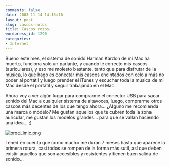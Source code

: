 ```yaml
---
comments: false
date: 2003-11-14 14:16:16
layout: post
slug: cascos-rotos
title: Cascos rotos…
wordpress_id: 1290
categories:
- Internet
---
```


Bueno este mes, el sistema de sonido Harman Kardon de mi Mac ha muerto, funciona solo un parlante, y cuando le conecto mis cascos (auriculares), y eso me molesto bastante, tanto que para disfrutar de la música, lo que hago es conectar mis cascos encintados con celo a más no poder al portátil y luego prender el iTunes y escuchar toda la música de mi Mac desde el portátil y seguir trabajando en el Mac.





Ahora voy a ver algún lugar para comprarme el conector USB para sacar sonido del Mac a cualquier sistema de altavoces, luego, comprarme otros cascos más decentes de los que tengo ahora… ¿Alguno me recomienda una marca o modelo? Me gustan aquellos que te cubren toda la zona auricular, me gustan los modelos grandes… para que se vallan haciendo una idea… ;)





![prod_imic.png](/archivos/prod_imic.png)





Tened en cuenta que como mucho me duran 7 meses hasta que aparece la primera rotura, casi todos se rompen de la forma más sutil, así que deben existir aquellos que son accesibles y resistentes y tienen buen salida de sonido…




 
